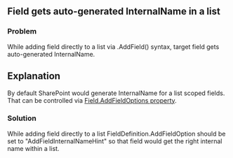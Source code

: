 ﻿---
Title: Field gets auto-generated InternalName in a list
Order: 1010
---

## Field gets auto-generated InternalName in a list

### Problem
While adding field directly to a list via .AddField() syntax, target field gets auto-generated InternalName.

## Explanation
By default SharePoint would generate InternalName for a list scoped fields.
That can be controlled via [Field.AddFieldOptions property](https://msdn.microsoft.com/en-us/library/microsoft.sharepoint.spaddfieldoptions.ASPX).

### Solution
While adding field directly to a list FieldDefinition.AddFieldOption should be set to "AddFieldInternalNameHint" so that field would get the right internal name within a list.
